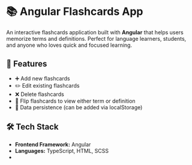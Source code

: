 # 📚 Angular Flashcards App

An interactive flashcards application built with **Angular** that helps users memorize terms and definitions. Perfect for language learners, students, and anyone who loves quick and focused learning.

## 🚀 Features

- ➕ Add new flashcards
- ✏️ Edit existing flashcards
- ❌ Delete flashcards
- 🔄 Flip flashcards to view either term or definition
- 💾 Data persistence (can be added via localStorage)


## 🛠️ Tech Stack

- **Frontend Framework:** Angular
- **Languages:** TypeScript, HTML, SCSS
- 
